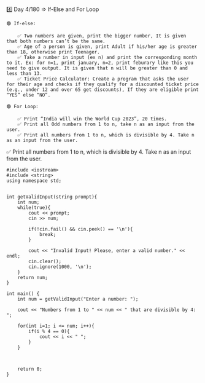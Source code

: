 4️⃣ Day 4/180 => If-Else and For Loop

    🟢 If-else:

        ✅ Two numbers are given, print the bigger number, It is given that both numbers can’t be the same.
        ✅ Age of a person is given, print Adult if his/her age is greater than 18, otherwise print Teenager.
        ✅ Take a number in input (ex n) and print the corresponding month to it. Ex: for n=1, print january, n=2, print feburary like this you need to give output. It is given that n will be greater than 0 and less than 13.
        ✅ Ticket Price Calculator: Create a program that asks the user for their age and checks if they qualify for a discounted ticket price (e.g., under 12 and over 65 get discounts), If they are eligible print “YES” else “NO”.

    🟢 For Loop:

        ✅ Print “India will win the World Cup 2023”, 20 times.
        ✅ Print all Odd numbers from 1 to n, take n as an input from the user.
        ✅ Print all numbers from 1 to n, which is divisible by 4. Take n as an input from the user.



✅ Print all numbers from 1 to n, which is divisible by 4. Take n as an input from the user.

    #include <iostream>
    #include <string>  
    using namespace std;


    int getValidInput(string prompt){
        int num;
        while(true){
            cout << prompt;
            cin >> num;

            if(!cin.fail() && cin.peek() == '\n'){
                break;
            }

            cout << "Invalid Input! Please, enter a valid number." << endl;
            cin.clear();
            cin.ignore(1000, '\n');
        }
        return num;
    }

    int main() {
        int num = getValidInput("Enter a number: ");

        cout << "Numbers from 1 to " << num << " that are divisible by 4: ";

        for(int i=1; i <= num; i++){
            if(i % 4 == 0){
                cout << i << " ";
            }
        }

    

        return 0;
    }


